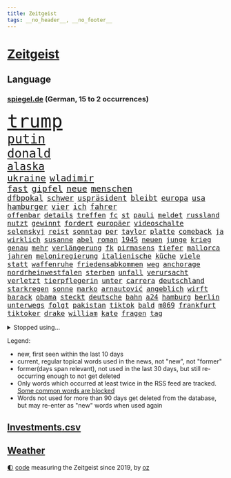 ```yaml
---
title: Zeitgeist
tags: __no_header__, __no_footer__
---
```


# [Zeitgeist](https://oliz.io/zeitgeist/)

## Language

<h3><a href="https://www.spiegel.de" target="_blank">spiegel.de</a> (German, 15 to 2 occurrences)</h3>
<p style="font-family:monospace">
<span style="font-size:32pt"><a href="news_links.html#trump" class="current">trump</a></span>
<br>
<span style="font-size:22pt"><a href="news_links.html#putin" class="current">putin</a></span>
<br>
<span style="font-size:21pt"><a href="news_links.html#donald" class="current">donald</a></span>
<br>
<span style="font-size:18pt"><a href="news_links.html#alaska" class="current">alaska</a></span>
<br>
<span style="font-size:16pt"><a href="news_links.html#ukraine" class="current">ukraine</a></span>
<span style="font-size:16pt"><a href="news_links.html#wladimir" class="current">wladimir</a></span>
<br>
<span style="font-size:15pt"><a href="news_links.html#fast" class="current">fast</a></span>
<span style="font-size:15pt"><a href="news_links.html#gipfel" class="current">gipfel</a></span>
<span style="font-size:15pt"><a href="news_links.html#neue" class="current">neue</a></span>
<span style="font-size:15pt"><a href="news_links.html#menschen" class="current">menschen</a></span>
<br>
<span style="font-size:13pt"><a href="news_links.html#dfbpokal" class="current">dfbpokal</a></span>
<span style="font-size:13pt"><a href="news_links.html#schwer" class="current">schwer</a></span>
<span style="font-size:13pt"><a href="news_links.html#uspräsident" class="current">uspräsident</a></span>
<span style="font-size:13pt"><a href="news_links.html#bleibt" class="current">bleibt</a></span>
<span style="font-size:13pt"><a href="news_links.html#europa" class="current">europa</a></span>
<span style="font-size:13pt"><a href="news_links.html#usa" class="current">usa</a></span>
<span style="font-size:13pt"><a href="news_links.html#hamburger" class="current">hamburger</a></span>
<span style="font-size:13pt"><a href="news_links.html#vier" class="current">vier</a></span>
<span style="font-size:13pt"><a href="news_links.html#ich" class="current">ich</a></span>
<span style="font-size:13pt"><a href="news_links.html#fahrer" class="current">fahrer</a></span>
<br>
<span style="font-size:12pt"><a href="news_links.html#offenbar" class="current">offenbar</a></span>
<span style="font-size:12pt"><a href="news_links.html#details" class="current">details</a></span>
<span style="font-size:12pt"><a href="news_links.html#treffen" class="current">treffen</a></span>
<span style="font-size:12pt"><a href="news_links.html#fc" class="current">fc</a></span>
<span style="font-size:12pt"><a href="news_links.html#st" class="current">st</a></span>
<span style="font-size:12pt"><a href="news_links.html#pauli" class="current">pauli</a></span>
<span style="font-size:12pt"><a href="news_links.html#meldet" class="current">meldet</a></span>
<span style="font-size:12pt"><a href="news_links.html#russland" class="current">russland</a></span>
<span style="font-size:12pt"><a href="news_links.html#nutzt" class="current">nutzt</a></span>
<span style="font-size:12pt"><a href="news_links.html#gewinnt" class="current">gewinnt</a></span>
<span style="font-size:12pt"><a href="news_links.html#fordert" class="current">fordert</a></span>
<span style="font-size:12pt"><a href="news_links.html#europäer" class="current">europäer</a></span>
<span style="font-size:12pt"><a href="news_links.html#videoschalte" class="new">videoschalte</a></span>
<span style="font-size:12pt"><a href="news_links.html#selenskyj" class="current">selenskyj</a></span>
<span style="font-size:12pt"><a href="news_links.html#reist" class="current">reist</a></span>
<span style="font-size:12pt"><a href="news_links.html#sonntag" class="current">sonntag</a></span>
<span style="font-size:12pt"><a href="news_links.html#per" class="current">per</a></span>
<span style="font-size:12pt"><a href="news_links.html#taylor" class="current">taylor</a></span>
<span style="font-size:12pt"><a href="news_links.html#platte" class="current">platte</a></span>
<span style="font-size:12pt"><a href="news_links.html#comeback" class="current">comeback</a></span>
<span style="font-size:12pt"><a href="news_links.html#ja" class="current">ja</a></span>
<span style="font-size:12pt"><a href="news_links.html#wirklich" class="current">wirklich</a></span>
<span style="font-size:12pt"><a href="news_links.html#susanne" class="current">susanne</a></span>
<span style="font-size:12pt"><a href="news_links.html#abel" class="new">abel</a></span>
<span style="font-size:12pt"><a href="news_links.html#roman" class="current">roman</a></span>
<span style="font-size:12pt"><a href="news_links.html#1945" class="current">1945</a></span>
<span style="font-size:12pt"><a href="news_links.html#neuen" class="current">neuen</a></span>
<span style="font-size:12pt"><a href="news_links.html#junge" class="current">junge</a></span>
<span style="font-size:12pt"><a href="news_links.html#krieg" class="current">krieg</a></span>
<span style="font-size:12pt"><a href="news_links.html#genau" class="current">genau</a></span>
<span style="font-size:12pt"><a href="news_links.html#mehr" class="current">mehr</a></span>
<span style="font-size:12pt"><a href="news_links.html#verlängerung" class="current">verlängerung</a></span>
<span style="font-size:12pt"><a href="news_links.html#fk" class="new">fk</a></span>
<span style="font-size:12pt"><a href="news_links.html#pirmasens" class="current">pirmasens</a></span>
<span style="font-size:12pt"><a href="news_links.html#tiefer" class="current">tiefer</a></span>
<span style="font-size:12pt"><a href="news_links.html#mallorca" class="current">mallorca</a></span>
<span style="font-size:12pt"><a href="news_links.html#jahren" class="current">jahren</a></span>
<span style="font-size:12pt"><a href="news_links.html#meloniregierung" class="new">meloniregierung</a></span>
<span style="font-size:12pt"><a href="news_links.html#italienische" class="current">italienische</a></span>
<span style="font-size:12pt"><a href="news_links.html#küche" class="current">küche</a></span>
<span style="font-size:12pt"><a href="news_links.html#viele" class="current">viele</a></span>
<span style="font-size:12pt"><a href="news_links.html#statt" class="current">statt</a></span>
<span style="font-size:12pt"><a href="news_links.html#waffenruhe" class="current">waffenruhe</a></span>
<span style="font-size:12pt"><a href="news_links.html#friedensabkommen" class="current">friedensabkommen</a></span>
<span style="font-size:12pt"><a href="news_links.html#weg" class="current">weg</a></span>
<span style="font-size:12pt"><a href="news_links.html#anchorage" class="new">anchorage</a></span>
<span style="font-size:12pt"><a href="news_links.html#nordrheinwestfalen" class="current">nordrheinwestfalen</a></span>
<span style="font-size:12pt"><a href="news_links.html#sterben" class="current">sterben</a></span>
<span style="font-size:12pt"><a href="news_links.html#unfall" class="current">unfall</a></span>
<span style="font-size:12pt"><a href="news_links.html#verursacht" class="current">verursacht</a></span>
<span style="font-size:12pt"><a href="news_links.html#verletzt" class="current">verletzt</a></span>
<span style="font-size:12pt"><a href="news_links.html#tierpflegerin" class="new">tierpflegerin</a></span>
<span style="font-size:12pt"><a href="news_links.html#unter" class="current">unter</a></span>
<span style="font-size:12pt"><a href="news_links.html#carrera" class="new">carrera</a></span>
<span style="font-size:12pt"><a href="news_links.html#deutschland" class="current">deutschland</a></span>
<span style="font-size:12pt"><a href="news_links.html#starkregen" class="current">starkregen</a></span>
<span style="font-size:12pt"><a href="news_links.html#sonne" class="current">sonne</a></span>
<span style="font-size:12pt"><a href="news_links.html#marko" class="new">marko</a></span>
<span style="font-size:12pt"><a href="news_links.html#arnautović" class="new">arnautović</a></span>
<span style="font-size:12pt"><a href="news_links.html#angeblich" class="current">angeblich</a></span>
<span style="font-size:12pt"><a href="news_links.html#wirft" class="current">wirft</a></span>
<span style="font-size:12pt"><a href="news_links.html#barack" class="current">barack</a></span>
<span style="font-size:12pt"><a href="news_links.html#obama" class="current">obama</a></span>
<span style="font-size:12pt"><a href="news_links.html#steckt" class="current">steckt</a></span>
<span style="font-size:12pt"><a href="news_links.html#deutsche" class="current">deutsche</a></span>
<span style="font-size:12pt"><a href="news_links.html#bahn" class="current">bahn</a></span>
<span style="font-size:12pt"><a href="news_links.html#a24" class="new">a24</a></span>
<span style="font-size:12pt"><a href="news_links.html#hamburg" class="current">hamburg</a></span>
<span style="font-size:12pt"><a href="news_links.html#berlin" class="current">berlin</a></span>
<span style="font-size:12pt"><a href="news_links.html#unterwegs" class="current">unterwegs</a></span>
<span style="font-size:12pt"><a href="news_links.html#folgt" class="current">folgt</a></span>
<span style="font-size:12pt"><a href="news_links.html#pakistan" class="current">pakistan</a></span>
<span style="font-size:12pt"><a href="news_links.html#tiktok" class="current">tiktok</a></span>
<span style="font-size:12pt"><a href="news_links.html#bald" class="current">bald</a></span>
<span style="font-size:12pt"><a href="news_links.html#m069" class="new">m069</a></span>
<span style="font-size:12pt"><a href="news_links.html#frankfurt" class="current">frankfurt</a></span>
<span style="font-size:12pt"><a href="news_links.html#tiktoker" class="current">tiktoker</a></span>
<span style="font-size:12pt"><a href="news_links.html#drake" class="new">drake</a></span>
<span style="font-size:12pt"><a href="news_links.html#william" class="current">william</a></span>
<span style="font-size:12pt"><a href="news_links.html#kate" class="current">kate</a></span>
<span style="font-size:12pt"><a href="news_links.html#fragen" class="current">fragen</a></span>
<span style="font-size:12pt"><a href="news_links.html#tag" class="current">tag</a></span>
</p>
<details>
<summary>Stopped using...</summary>
<p class="former" style="font-size:12pt">
neuseeland(1759) hinaus(1758) leverkusen(1758) november(1758) rest(1758) schatten(1758) arsenal(1756) ausschreitungen(1756) generalsekretär(1756) hört(1756) klagen(1756) unabhängige(1756) bedrohung(1755) lindner(1755) vergewaltigt(1755) bücher(1754) erzielt(1754) dezember(1753) folgte(1753) kündigte(1753) nominiert(1753) sturm(1753) zurzeit(1753) österreichische(1753) 24(1752) dementiert(1752) persönlich(1752) rote(1752) steigenden(1752) volkswagen(1752) tests(1751) coronapandemie(1750) leichen(1750) nationalmannschaft(1750) nummer(1750) san(1750) spanischen(1750) unterstützen(1750) versuchte(1750) zeichnet(1750) bloß(1749) konfrontiert(1749) üben(1749) überlebt(1749) gereist(1748) langer(1748) regime(1748) superstar(1748) wohnhaus(1748) bildung(1747) erinnern(1747) geschossen(1747) hieß(1747) kämpfer(1747) radikale(1747) schuss(1747) absage(1746) reißt(1746) voll(1746) lebte(1745) wies(1745) großbritanniens(1744) viktor(1744) fußballprofi(1742) olympische(1742) polnische(1741) senkt(1741) eigentümer(1740) starker(1740) tausenden(1740) körperverletzung(1739) gesehen(1738) habeck(1738) rollen(1737) distanz(1735) offenbart(1734) trug(1734) argentinien(1732) münster(1730) real(1726) händler(1724) holte(1723) gelingen(1722) koalitionspartner(1720) kräfte(1720) gruppen(1718) olympia(1718) bewegt(1715) herausforderung(1711) lehrkräfte(1710) kontert(1708) entspannt(1704) teuren(1702) rakete(1699) rache(1696) sachen(1678) milliardär(1639) strecken(1589) rumänien(1569) geehrt(1560) banken(1550) fachkräftemangel(1504) seither(1498) truppe(1493) zerstörte(1492) kilogramm(1481) kuriose(1454) kameras(1443) angestellten(1418) fifa(1418) hierzulande(1398) wichtiges(1378) euländer(1357) hochzeit(1307) ben(1301) verkündete(1296) gelöst(1245) günstige(1221) wiederaufbau(1213) regieren(1185) unterliegt(1171) suchte(1166) kai(1163) galten(1147) andrew(1142) neustart(1133) eautos(1124) 16jähriger(1122) nennen(1120) landwirtschaft(1115) durchs(1088) peru(1070) kollege(1044) irland(1037) wählt(1025) ignoriert(1019) aussichten(995) 4(984) verbindungen(975) 47(970) nico(963) nannte(940) erfolgreiche(931) wand(920) alcaraz(919) verschleppt(906) karin(889) rostock(886) zogen(880) z(871) handelte(869) gen(866) errichten(858) umsetzen(857) unterschiede(856) kleinflugzeug(840) drohte(836) getrieben(820) vergeltung(818) berühmtesten(815) schief(815) seltsame(813) genießen(807) 9(798) beruft(797) budget(784) schweigt(764) auflösung(759) militärisch(737) bewaffnete(734) geflohen(733) häfen(729) argentiniens(722) unerwartet(722) dich(718) wirbel(714) verkehrsunfall(710) vertreiben(695) gewechselt(692) besserung(680) strafgerichtshof(671) überraschte(671) einander(667) zusammengestoßen(664) 2035(656) beteiligung(644) reagierten(642) dokument(638) lustig(635) rafah(635) schlaf(632) attraktiver(631) bereiten(631) empfehlungen(623) ließe(606) tränen(606) kontrolliert(604) bundestagswahl(598) leise(596) simon(589) unwahrscheinlich(587) grundgesetz(585) toni(576) huthis(574) nicole(574) huthimiliz(573) temu(573) niemals(563) rast(559) spannend(558) anhörung(548) rot(544) bestürzt(543) shein(540) angeordnet(534) inakzeptabel(529) sportlichen(526) kehl(525) sechste(521) klärt(518) 17jähriger(517) schätzt(517) fair(516) mitspieler(514) lüge(513) georg(503) bomben(499) boxen(497) bodo(493) porträt(493) jamal(492) musiala(492) techmilliardär(492) 20jähriger(485) carlsen(485) studien(481) tennisspielerin(480) balkon(479) therapie(479) heimatland(478) fußballbund(475) gerne(474) bereut(467) akteure(466) polizistin(465) technischen(462) kontrollen(460) weltgrößten(459) rafael(454) erdgas(449) leitete(448) 28jährige(446) 46(446) anlegen(446) verbessert(446) begeisterung(441) gewachsen(440) rutschen(434) m(430) robin(430) klimawandels(419) psychologie(416) trümmern(415) einrichtungen(402) günstig(400) gemeinsames(398) jemanden(396) spürbar(396) bekamen(394) menschlichen(385) auftritten(383) entsprechenden(378) atlantik(376) trauma(376) zugunsten(375) verbracht(374) feind(372) america(371) bundestags(369) löschen(369) zuversicht(369) samsung(366) nicolas(365) jemen(360) schau(357) sechsten(357) gestaltet(356) kalifornischen(350) vermeidet(349) dax(348) grönland(348) zustimmung(346) kursk(344) abbau(343) vergangen(341) verweis(341) wolf(341) abgebaut(339) kapital(339) frauenrechte(337) sahen(337) gelangt(335) filialen(334) absender(331) allgemeine(331) parallelen(330) aachen(328) austritt(326) 55(323) geschenke(323) verrückte(321) sekunde(315) versteckte(315) bruchteil(313) zulässig(312) rockstar(307) dunkle(306) pelicot(306) australischen(303) dieter(301) trendsport(298) aufarbeitung(290) klimaaktivistin(287) voraussichtlich(287) t(283) führungskräfte(282) pink(279) göttingen(278) bürgern(274) strafzöllen(274) einflussnahme(272) flutkatastrophe(272) kita(272) gemeinsamer(271) gesänge(271) gerhard(270) beliebter(268) rwe(267) unfällen(267) 37jährige(266) fragwürdigen(266) kliniken(266) pyrotechnik(266) vollkommen(266) ikone(265) wehrpflicht(265) vermieter(262) zufriedenheit(262) ausstellung(261) bürgerkriegsland(260) kurden(260) 14jährige(259) kurdische(259) gerast(256) beliebte(255) end(252) gewannen(252) installieren(251) wehtun(249) vermuten(248) antritt(245) antiken(244) energiekrise(241) lobbyisten(240) begehrt(238) rubio(238) termine(238) vergangenes(237) arbeitslos(236) einsatzes(236) wecken(236) mobilität(235) raketenangriffe(235) wohnungsbau(235) besonderer(233) vereinigte(233) genügend(230) umzingelt(230) löwe(229) schwebt(229) gegenmaßnahmen(228) palliativarzt(228) strafgerichtshofs(228) sorgerecht(227) angekündigten(226) rätselhafte(226) 170(225) nervt(225) sprüche(225) günstiges(224) kannten(224) tränengas(224) beamter(223) konkurrent(223) rassistisches(223) rockband(223) unterschriften(223) faire(222) niederzulegen(221) werner(221) bali(219) wirtschaftsministerium(219) dreh(218) trailer(218) zielte(217) längsten(216) praktischen(216) bauern(215) unabhängig(215) abschneiden(214) ted(214) brad(213) dankbar(213) pitt(213) feministischen(212) verlockend(212) wiener(212) staunen(209) tauschen(209) vorsorge(209) bulgarien(208) grünes(208) tatverdacht(208) wonach(208) inhalt(206) radwege(205) usaußenminister(205) geruch(204) kichatbot(204) veränderung(204) gastbeitrag(203) baustellen(202) juristische(201) luka(201) regierte(201) treu(201) adler(200) enthalten(200) fließt(199) freier(199) gefährdete(199) bestens(198) exminister(197) feuerwehrleute(197) cruz(196) festen(196) drama(195) gleichstellung(195) rbb(195) stoff(195) einführung(194) veränderungen(194) johanna(193) sängers(193) thüringischen(192) w(192) ältester(192) regisseurin(191) überzogen(190) gentleman(189) routine(189) 6000(187) profifußball(186) erteilen(184) rivale(184) hadern(183) gerichtsurteil(182) patricia(182) dunkel(181) geflogen(181) wirtschaftlich(181) usamerikanerin(180) gelobt(179) linkenpolitiker(179) spitzen(179) ungültig(179) chile(178) überraschungserfolg(178) gedenkfeier(177) handelspartner(177) bischof(176) zollkrieg(176) agent(175) gewissen(175) misstrauensvotum(175) pädokriminelle(175) spiels(175) gerückt(174) nationalspielerin(174) autismus(173) schaible(173) dar(172) stephan(172) dankt(170) erfreut(170) markiert(170) barcelonas(169) schusswechsel(169) boomer(168) sand(168) inszenierung(167) trage(167) entscheidender(166) roy(166) verfügt(166) defensive(165) definieren(163) großaufgebot(163) usamerikanischen(163) verdanken(162) sauber(161) verteilen(161) zurückweisungen(161) aktuelles(160) hohem(160) utah(160) intendant(159) wahnsinn(159) landesweit(157) überprüfung(157) emotional(156) 70000(155) lehnen(155) verbrachte(155) zolldrohungen(155) billigware(154) gescheiterter(154) mitnehmen(154) zimmermann(154) ramelow(153) bullshit(152) dick(152) schrumpfen(152) watch(151) vergleiche(150) onlinehändler(149) supreme(149) fressen(148) shows(148) ausrichten(147) legalen(147) bischöfe(146) geschlechtern(146) gestärkt(145) kommilitonen(145) lahav(145) shapira(145) swinton(145) tilda(145) tribüne(144) professorin(142) spdpolitikerin(142) attraktiv(141) erschaffen(141) ärmsten(141) freigang(140) fällig(140) roboter(140) kredite(139) umgesiedelt(139) widerstands(138) zweck(138) anteilnahme(136) kopenhagen(136) prien(136) 71jährige(135) moralische(135) arbeiterpartei(134) bestsellerautorin(134) mathieu(134) rostocker(133) zerschlagung(133) lwiw(132) monster(132) regierungsbündnis(131) vorliegt(131) regierungskoalition(130) zunutze(130) angetrieben(129) großbaustelle(129) carlo(128) freundlichkeit(128) hinten(128) wagenknechts(128) überwindet(128) belastungen(127) christine(127) schwerpunkte(127) schwimmbad(126) bildungsministerin(125) schuf(125) euparlament(124) kriegsfall(124) übersteht(124) bruce(123) gekippt(123) machtmissbrauch(123) sportart(123) szenarien(123) anzüge(122) zeitungen(122) erzeugen(121) etat(121) schossen(121) parat(120) schwanger(120) flieht(119) florenz(119) aggressive(118) anfällig(118) namens(118) wehrmacht(118) schiffs(117) visa(117) aufmerksam(116) vorlage(116) ancelotti(115) begleiten(115) jordan(115) bahnfahren(114) nachhaltigkeit(114) nordfrankreich(114) tatverdächtig(113) alexandria(112) höherer(112) milliardensumme(112) stocken(112) adolescence(111) neuzulassungen(111) präsidentschaftskandidaten(111) usexporte(111) jungs(110) nationalfeiertag(110) nukleare(110) unglaublich(110) heimliche(109) verleiht(109) verschwundenen(109) zufriedener(109) bewiesen(108) hürde(108) intensiven(108) komplette(108) lava(108) mitternacht(108) exfrau(107) streeck(107) ertappt(106) gebilligt(106) kommissionspräsidentin(106) weltberühmt(105) ansagen(104) bevölkerungsschutz(104) olympique(104) sichere(104) zunehmen(104) flossen(103) gletscher(103) schmelzen(103) superheld(103) surfen(103) wiesen(103) lukrativen(102) sechsjähriger(102) angeht(101) bieber(101) tätigkeit(101) endspiel(100) schwäbischen(100) ultrarechte(100) völkerrechtler(100) schalten(99) veruntreuung(99) ansprüche(98) europaparlament(98) kampfansage(98) nichtbinär(98) ungemütlich(98) abgehalten(97) bushido(97) expremier(97) puppe(97) bernard(96) besitzen(96) bezweifelt(96) thematisiert(96) andré(95) datenbank(95) gegenseitig(95) legendäre(95) ligue(95) misstrauen(95) zurückschlagen(95) mad(94) quote(94) sensation(93) bergab(92) menschenleben(92) residenz(92) 110(91) aushalten(91) barbie(91) isst(91) poel(91) rücksichtslosigkeit(91) trotzte(91) angezählt(90) anleitung(90) meeresbewohner(90) trinkflasche(90) vereinbarungen(90) zerlegen(90) arm(89) foundation(89) kahl(89) lästig(89) reisenden(89) schauspielern(89) wikinger(89) bistum(88) kerl(88) quereinsteiger(88) stadtbücherei(88) zollverhandlungen(88) action(87) entfremdet(87) oldenburg(87) sony(87) witz(87) abgerissen(86) datingprofil(86) louisa(86) nebenkläger(86) platzt(86) techgiganten(86) achterbahn(85) durchhalten(85) eröffnen(85) fassade(85) fit(85) hexe(85) rein(85) singh(85) beten(84) bibliothek(84) lindern(84) schwiegertochter(84) sohnes(84) sprengte(84) zorn(84) anrufe(83) topfavorit(83) verbleib(83) brustkrebs(82) meldeten(82) sendeplatz(82) vorjahressieger(82) 3500(81) angegriffene(81) ussenator(81) 68(80) erfahrene(80) geschassten(80) gittern(80) lehramtsstudium(80) linienrichter(80) lockte(80) shelton(80) verdeckte(80) zeremonie(80) bereisen(79) bibi(79) björn(79) spuckt(79) betreffen(78) fremden(78) mitgliedern(78) zöllner(78) 20jährige(77) aggressiver(77) gefallene(77) lola(77) mittelmeerküste(77) religiösen(77) tierrechtler(77) toxisch(77) wichtigster(77) meinungen(76) ostchinesischen(76) privates(76) übergriffigen(76) abläuft(75) bedankt(75) bochums(75) dankeschön(75) endlosen(75) kindesmissbrauch(75) lamine(75) packt(75) wasserversorgung(75) yamal(75) 18jährigen(74) bühnen(74) lösten(74) nordengland(74) rückennummer(74) rückläufig(74) trösten(74) europäern(73) faltbare(73) geräten(73) jahrzehnt(73) kriegsschiff(73) sturmböen(73) talente(73) vorsprechen(73) 19jährigen(72) abgeleitet(72) angreiferin(72) ausgehungert(72) erklärungen(72) poulsen(72) spdkandidatin(72) yussuf(72) 175(71) doppelten(71) modi(71) promis(71) unternimmt(71) verschwörungserzählungen(71) überprüfen(71) besuchern(70) betrunkenen(70) lakilaki(70) lewotobi(70) durchbrechen(69) western(69) überwunden(69) bekanntheit(68) eindrücklich(68) friedensstifter(68) kigeneriertes(68) krisengebieten(68) sprachnachrichten(68) verdankt(68) zuflucht(68) 300000(67) abc(67) jüngster(67) lästige(67) unverzüglich(67) übersah(67) falschbehauptungen(66) fleiß(66) maischberger(66) vereinswechsel(66) vorsätzlich(66) wahrnimmt(66) bohlen(65) deutlichem(65) kivideos(65) konsulat(65) landratsamt(65) mehrheitlich(65) 140(64) atommächte(64) auslandsressorts(64) ausweg(64) brückeneinsturz(64) eingezogen(64) enormem(64) gewalttätigen(64) planet(64) schrift(64) sexuellem(64) teamchef(64) till(64) brugger(63) cduinnenminister(63) hazel(63) mohammed(63) existenz(62) geplagt(62) huang(62) klingbeils(62) konto(62) landschaft(62) langjähriger(62) louis(62) magenkrebs(62) nvidiachef(62) harmonie(61) profiteure(61) zeitfahren(61) zeitraum(61) araghchi(60) formate(60) kerle(60) kundendaten(60) sternerestaurant(60) unglaubliche(60) welterbestätte(60) erfüllt(59) berlinneukölln(58) bundestagsvizepräsident(58) feingefühl(58) fußballtrainer(58) grenzpolitik(58) iw(58) p(58) polizeikräfte(58) wertet(58) aufgetreten(57) bag(57) bedrohungslage(57) bereitete(57) daxkonzern(57) ernährungsunsicherheit(57) hochtaunuskreis(57) kronberg(57) sorgerechtsstreit(57) tasche(57) verivox(57) zurückschicken(57) gefangene(56) hochzeitsgäste(56) irren(56) kiste(56) kristen(56) spiegelbildungsnewsletter(56) starkoch(56) südamerikanischen(56) vicky(56) zuge(56) beschmiert(55) cessna(55) großkonzerne(55) schwänzen(55) tierrechtsaktivisten(55) warst(55) wochenbett(55) überspringt(55) abgezogen(54) drittstaaten(54) gestochen(54) hits(54) lebensqualität(54) sündenböcke(54) anthropic(53) arbeitsklima(53) dickinson(53) entwürfe(53) spucken(53) wiederentdeckt(53) zolldrohung(53) zurückweisung(53) 360(52) accessoire(52) brexit(52) entstanden(52) flügel(52) mehrjähriger(52) nadal(52) nationalistische(52) ausschließlich(51) elektronisches(51) gegend(51) neutral(51) sauna(51) stießen(51) chelsea(50) humanitarian(50) olympiasieger(50) spanierinnen(50) überstanden(50) 23jährige(49) afdabgeordneten(49) bomb(49) busters(49) chefermittlerin(49) energieverbrauch(49) jessika(49) ohr(49) orchestrierte(49) asylsuchende(48) besitzerin(48) durchgeführt(48) elternpaar(48) gefilmt(48) johan(48) schleuserbande(48) untreue(48) widerstände(48) 1300(47) absicht(47) ac(47) booten(47) flutwarnung(47) objekt(47) tragisch(47) aufschlagen(46) ekstase(46) enttäuschte(46) hetzerischen(46) huber(46) mitgebracht(46) nationaltorhüterin(46) niedergang(46) nötigung(46) ausbrechen(45) ausgiebig(45) gewartet(45) mahnung(45) reisfelder(45) vereinbarkeit(45) charmeoffensive(44) euwaren(44) extrainer(44) katastrophengebiet(44) mietpreisbremse(44) primär(44) schriftstellerin(44) seltenes(44) siegemund(44) absurden(43) clint(43) finanzieller(43) iaea(43) importaufschläge(43) rechtskonservative(43) verschüttet(43) 600000(42) fluglinien(42) kursierten(42) leuchtturms(42) taktieren(42) urananreicherung(42) 2010(41) errichtet(41) konsole(41) mitarbeitende(41) tennisspieler(41) zukünftig(41) anstelle(40) drogenboss(40) gestohlenes(40) gravierende(40) marseille(40) schuhen(40) schuldgefühle(40) verborgene(40) enttäuschend(39) medizinisches(39) ruhiger(39) rückgabe(39) sbu(39) sparmaßnahmen(39) anzunehmen(38) erntehelfer(38) feminismus(38) iga(38) iron(38) parlamentspräsidentin(38) substanz(38) verkehren(38) zurückfordern(38) świątek(38) camping(37) digitalsteuer(37) druckmittel(37) lena(37) maskenermittlerin(37) milliardensummen(37) millionenstadt(37) natoostflanke(37) nächstem(37) operiert(37) eruption(36) lokale(36) mühle(36) rentnerinnen(36) subventionen(36) umkehr(36) vermieten(36) alfons(35) empathie(35) innenpolitischen(35) monatlich(35) schuhbeck(35) voneinander(35) weltpolitik(35) ästhetik(35) handle(34) kontroverse(34) limitiert(34) somaliern(34) süddeutsche(34) versäumnis(34) ahmedabad(33) belarussin(33) bundesdrogenbeauftragten(33) strände(33) westukraine(33) babyboomer(32) erschreckend(32) geträumt(32) polnischer(32) zapfsäule(32) zugreisen(32) india(31) schlammschlacht(31) usverteidigungsministerium(31) wirksame(31) afghanische(30) guido(30) göttinger(30) maja(30) mitgliedstaaten(30) ngo(30) schädlich(30) generalsanierung(29) piltz(29) taschen(29) tennisstar(29) dreistesten(28) einwohnern(28) ferne(28) goldener(28) schwedens(28) werbelüge(28) windbeutel(28) airindiaabsturz(27) erzwingen(27) maxim(27) pool(27) unterwandern(27) zuwachs(27) ausfallen(26) israelirankrieg(26) potter(26) topmodel(26) avignon(25) betrügern(25) bundesstaates(25) ehud(25) euabgeordnete(25) schläge(25) verzweiflung(25) work(25) geisteswissenschaftler(24) lópez(24) mittels(24) populärsten(24) regenbogenflaggen(24) steuersenkungen(24) todkranken(24) atombehörde(23) geldanlage(23) gewaltsame(23) heiße(23) legendärer(23) schmitz(23) topspielerinnen(23) vorwurfs(23) auswärtiges(22) erstrundenaus(22) krankenschwester(22) vorsichtig(22) badestellen(21) bevorzugt(21) defekt(21) dog(21) gujarat(21) infektionen(21) kohle(21) saisonarbeiter(21) unicef(21) betrugsvorwürfe(20) entlastet(20) feiernder(20) hotelrechnung(20) kuba(20) medizinische(20) pokern(20) altbundeskanzler(19) bauten(19) berufe(19) carlson(19) chatgruppe(19) flaschen(19) frachtschiff(19) hungernde(19) lieferte(19) tucker(19) wundersame(19) damaliger(18) eingangsbereich(18) eiskalt(18) kloster(18) neustadt(18) verwandeln(18) vorbildlich(18) westens(18) bergtour(17) caren(17) steigender(17) stromsteuer(17) transport(17) verfassungswidrig(17) bob(16) juror(16) verhinderten(16) vylan(16) 2031(15) auslieferung(15) betteln(15) dunham(15) flammt(15) krieger(15) much(15) schwimmbädern(15) too(15) usangriff(15) usluftschläge(15) verspäten(15) befürwortet(14) dynamik(14) innenpolitik(14) kopfhörer(14) musikalischen(14) nationalelf(14) defekts(13) herrschen(13) invasive(13) lachgas(13) teleskop(13) zusetzt(13) österreicherin(13) 42(12) gesessen(12) kindererziehung(12) prorussische(12) schleichenden(12) bedrohe(11) etappen(11) kombinieren(11) prozessauftakt(11) turnieren(11) unipräsident(11) verteilaktion(11)
</p>
</details>
<p>Legend:
<ul>
<li><span class="new">new</span>, first seen within the last 10 days</li>
<li><span class="current">current</span>, regular topical words used in the news, not "new", not "former"</li>
<li><span class="former">former(days span relevant)</span>, not used in the last 30 days, but still re-occurring enough to not get deleted</li>
<li>Only words which occurred at least twice in the RSS feed are tracked. <a href="language/filters.py">Some common words are blocked</a></li>
<li>Words not used for more than 90 days get deleted from the database, but may re-enter as "new" words when used again</li>
</ul>
</p>

## [Investments](investments.html)[.csv](investments.csv)

## [Weather](weather.html)

<footer>
<a href="javascript:toggleTheme()" class="nav">🌓</a>
<a href="https://github.com/ooz/zeitgeist">code</a> measuring the Zeitgeist since 2019, by <a href="https://oliz.io">oz</a>
</footer>
